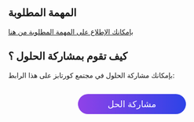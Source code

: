 ## المهمة المطلوبة

[بإمكانك الإطلاع على المهمة المطلوبة من هنا](https://coretabs.net/classroom/backend/أساسيات-البرمجة/الشروط-والدوال/مهمة-معالجة-العديد-من-طلبات-التقديم)

## كيف تقوم بمشاركة الحلول ؟

بإمكانك مشاركة الحلول في مجتمع كورتابز على هذا الرابط:

<a href="https://forums.coretabs.net/t/مشاركة-حلول-معالجة-العديد-من-المتقدمين-على-المنح-scholarships/897" style="display: block; width: 200px; background-color: #5355e8; background-image:linear-gradient(to left, #2d43e7, #9042e8); color:#fff; padding: 10px; margin: 30px auto; border-radius:100px; text-decoration: none; font-size: 18px; text-align: center;">مشاركة الحل</a>